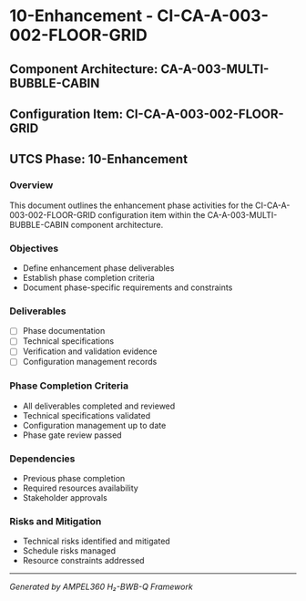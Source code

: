 # 10-Enhancement - CI-CA-A-003-002-FLOOR-GRID

## Component Architecture: CA-A-003-MULTI-BUBBLE-CABIN
## Configuration Item: CI-CA-A-003-002-FLOOR-GRID
## UTCS Phase: 10-Enhancement

### Overview
This document outlines the enhancement phase activities for the CI-CA-A-003-002-FLOOR-GRID configuration item within the CA-A-003-MULTI-BUBBLE-CABIN component architecture.

### Objectives
- Define enhancement phase deliverables
- Establish phase completion criteria
- Document phase-specific requirements and constraints

### Deliverables
- [ ] Phase documentation
- [ ] Technical specifications
- [ ] Verification and validation evidence
- [ ] Configuration management records

### Phase Completion Criteria
- All deliverables completed and reviewed
- Technical specifications validated
- Configuration management up to date
- Phase gate review passed

### Dependencies
- Previous phase completion
- Required resources availability
- Stakeholder approvals

### Risks and Mitigation
- Technical risks identified and mitigated
- Schedule risks managed
- Resource constraints addressed

---
*Generated by AMPEL360 H₂-BWB-Q Framework*
